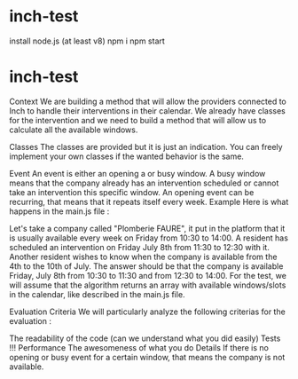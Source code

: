 # inch-test

install node.js (at least v8)
npm i
npm start

# inch-test

Context
We are building a method that will allow the providers connected to Inch to handle their interventions in their calendar. We already have classes for the intervention and we need to build a method that will allow us to calculate all the available windows.

Classes
The classes are provided but it is just an indication. You can freely implement your own classes if the wanted behavior is the same.

Event
An event is either an opening a or busy window. A busy window means that the company already has an intervention scheduled or cannot take an intervention this specific window.
An opening event can be recurring, that means that it repeats itself every week.
Example
Here is what happens in the main.js file :

Let's take a company called "Plomberie FAURE", it put in the platform that it is usually available every week on Friday from 10:30 to 14:00. A resident has scheduled an intervention on Friday July 8th from 11:30 to 12:30 with it. Another resident wishes to know when the company is available from the 4th to the 10th of July. The answer should be that the company is available Friday, July 8th from 10:30 to 11:30 and from 12:30 to 14:00. For the test, we will assume that the algorithm returns an array with available windows/slots in the calendar, like described in the main.js file.

Evaluation Criteria
We will particularly analyze the following criterias for the evaluation :

The readability of the code (can we understand what you did easily)
Tests !!!
Performance
The awesomeness of what you do
Details
If there is no opening or busy event for a certain window, that means the company is not available.
